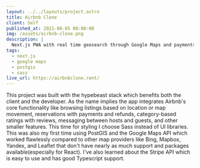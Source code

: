 ```yaml
---
layout: ../../layouts/project.astro
title: Airbnb Clone
client: Self
published_at: 2021-08-05 00:00:00
img: /assets/airbnb-clone.png
description: |
  Next.js PWA with real time geosearch through Google Maps and payments with Stripe.
tags:
  - next.js
  - google maps
  - postgis
  - sass
live_url: https://airbnbclone.rent/
---
```


This project was built with the hypebeast stack which benefits both the client and the developer. As the name implies
the app integrates Airbnb's core functionality like browsing listings based on location or map movement, reservations with
payments and refunds, category-based ratings with reviews, messaging between hosts and guests, and other smaller features.
This time for styling I choose <span class="graphql">Sass</span> instead of UI libraries. This was also my first time using
<span class="postgres">PostGIS</span> and the Google Maps API which worked flawlessly compared to other map providers like
Bing, Mapbox, Yandex, and Leaflet that don't have nearly as much support and packages available(especially for React).
I've also learned about the Stripe API which is easy to use and has good <span class="typescript">Typescript</span> support.

